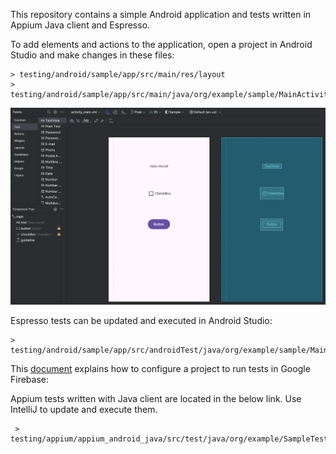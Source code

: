This repository contains a simple Android application and tests written in Appium Java client and Espresso.

To add elements and actions to the application, open a project in Android Studio and make changes in these files:
```
> testing/android/sample/app/src/main/res/layout
> testing/android/sample/app/src/main/java/org/example/sample/MainActivity.java
```
![img.png](img.png)


Espresso tests can be updated and executed in Android Studio:
```
> testing/android/sample/app/src/androidTest/java/org/example/sample/MainActivityJTest.java
```

This [document](https://docs.google.com/document/d/1bGSjQnpqy4CGfz3PrDtDo8Oij3vwHSFAV0Z9daMaV3Q/edit?usp=drive_link) explains how to configure a project to run tests in Google Firebase:



Appium tests written with Java client are located in the below link. Use IntelliJ to update and execute them. 
```
 > testing/appium/appium_android_java/src/test/java/org/example/SampleTest.java
```





